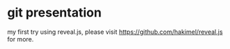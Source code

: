 # git presentation

my first try using reveal.js, please visit https://github.com/hakimel/reveal.js for more.
